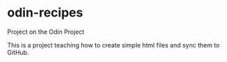 # odin-recipes
Project on the Odin Project

This is a project teaching how to create simple html files and sync them to GitHub.
